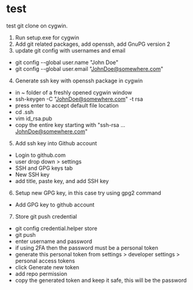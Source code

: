 # test
test git clone on cygwin.
1. Run setup.exe for cygwin
2. Add git related packages, add openssh, add GnuPG version 2
3. update git config with usernames and email
* git config --global user.name "John Doe"
* git config --global user.email "JohnDoe@somewhere.com"
4. Generate ssh key with openssh package in cygwin
* in ~ folder of a freshly opened cygwin window
* ssh-keygen -C "JohnDoe@somewhere.com" -t rsa
* press enter to accept default file location
* cd .ssh
* vim id_rsa.pub
* copy the entire key starting with "ssh-rsa ... JohnDoe@somewhere.com"
5. Add ssh key into Github account
* Login to github.com
* user drop down > settings
* SSH and GPG keys tab
* New SSH key
* add title, paste key, and add SSH key
6. Setup new GPG key, in this case try using gpg2 command
* Add GPG key to github account
7. Store git push credential
* git config credential.helper store
* git push
* enter username and password
* if using 2FA then the password must be a personal token
* generate this personal token from settings > developer settings > personal access tokens
* click Generate new token
* add repo permission
* copy the generated token and keep it safe, this will be the password
